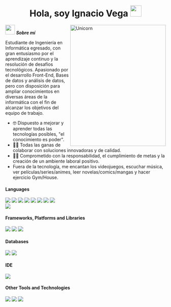<h1 align="center">Hola, soy Ignacio Vega <img src="https://media.giphy.com/media/hvRJCLFzcasrR4ia7z/giphy.gif" width="35"></h1>

<img align="right" width=300px height=380px alt="Unicorn" src="https://i.imgflip.com/67hzp6.png" />

<img src="https://github.com/7oSkaaa/7oSkaaa/blob/main/Images/about_me.gif?raw=true" width="30px">&nbsp;***Sobre mí***

Estudiante de Ingeniería en Informática egresado, con gran entusiasmo por el aprendizaje continuo y la resolución de desafíos tecnológicos. Apasionado por el desarrollo Front-End, Bases de datos y 
análisis de datos, pero con disposición para ampliar conocimientos en diversas áreas de la informática con el fin de alcanzar los objetivos del equipo de trabajo.

- :nerd_face: Dispuesto a mejorar y aprender todas las tecnologías posibles, "el conocimiento es poder".
- :technologist: Todas las ganas de colaborar con soluciones innovadoras y de calidad.
- :student: Comprometido con la responsabilidad, el cumplimiento de metas y la creación de un ambiente laboral positivo. 
- Fuera de la tecnología, me encantan los videojuegos, escuchar música, ver películas/series/animes, leer novelas/comics/mangas y hacer ejercicio Gym/House.
  <br>

<h4> Languages </h4>
<span> 
  <img src="https://img.shields.io/badge/HTML5-E34F26?style=for-the-badge&logo=html5&logoColor=white">
  <img src="https://img.shields.io/badge/CSS3-1572B6?style=for-the-badge&logo=css3&logoColor=white">
  <img src="https://img.shields.io/badge/JavaScript-F7DF1E?style=for-the-badge&logo=javascript&logoColor=black">
  <img src="https://img.shields.io/badge/Java-ED8B00?style=for-the-badge&logo=java&logoColor=white">
  <img src="https://img.shields.io/badge/C-00599C?style=for-the-badge&logo=c&logoColor=white">
  <img src="https://img.shields.io/badge/PHP-777BB4?style=for-the-badge&logo=php&logoColor=white">
  <img src="https://img.shields.io/badge/c%23-%23239120.svg?style=for-the-badge&logo=csharp&logoColor=white">
  <img src="https://img.shields.io/badge/c++-%2300599C.svg?style=for-the-badge&logo=c%2B%2B&logoColor=white"><br>
  <img src="https://img.shields.io/badge/python-3670A0?style=for-the-badge&logo=python&logoColor=ffdd54">
</span>

<h4> Frameworks, Platforms and Libraries </h4>
<span>
  <img src="https://img.shields.io/badge/Bootstrap-563D7C?style=for-the-badge&logo=bootstrap&logoColor=white">
  <img src="https://img.shields.io/badge/node.js-6DA55F?style=for-the-badge&logo=node.js&logoColor=white">
  <img src="https://img.shields.io/badge/vite-%23646CFF.svg?style=for-the-badge&logo=vite&logoColor=white">
</span>

<h4> Databases </h4>
<span>
  <img src="https://img.shields.io/badge/MySQL-00000F?style=for-the-badge&logo=mysql&logoColor=white">
  <img src="https://img.shields.io/badge/Microsoft%20SQL%20Server-CC2927?style=for-the-badge&logo=microsoft%20sql%20server&logoColor=white">
</span>

<h4> IDE </h4>
<span>
<img src="https://img.shields.io/badge/Visual_Studio_Code-0078D4?style=for-the-badge&logo=visual%20studio%20code&logoColor=white">


<h4> Other Tools and Technologies </h4>
<span>
  <img src="https://img.shields.io/badge/Git-F05032?style=for-the-badge&logo=git&logoColor=white">
  <img src="https://img.shields.io/badge/Xampp-F37623?style=for-the-badge&logo=xampp&logoColor=white">
  <img src="https://img.shields.io/badge/jquery-%230769AD.svg?style=for-the-badge&logo=jquery&logoColor=white">

</span>

